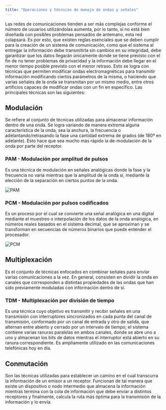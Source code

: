 ```yaml
---
title: "Operaciones y técnicas de manejo de ondas y señales"
---
```


Las redes de comunicaciones tienden a ser más complejas conforme el número de usuarios utilizándolas aumenta, por lo tanto, si no está bien diseñada con posibles problemas pensados de antemano, esta red colapsará. Es por esto, que existen reglas esenciales que se deben cumplir para la creación de un sistema de comunicación, como que el sistema al entregar la información debe transmitirla sin cambios en su integridad, debe garantizar que los datos llegarán únicamente donde se tiene previsto con el fin de no tener problemas de privacidad y la información debe llegar en el menor tiempo posible previsto con el menor retraso. 
Esto se logra con técnicas que permiten modificar ondas electromagnéticas para transmitir información modificando ciertos parámetros de la misma, o haciendo que varias señales de la onda se transmitan por un mismo medio, entre otros artificios capaces de modificar ondas con un fin en específico. Las principales técnicas son las siguientes:

## Modulación
Se refiere al conjunto de técnicas utilizadas para almacenar información dentro de una onda. Se logra variando de manera extrema alguna característica de la onda, sea la anchura, la frecuencia o adelantando/retrasando la fase una cantidad extrema de grados (de 180º en adelante). Esto hace que sea mucho más rápido la de-modulación de la onda por parte del receptor.
### PAM - Modulación por amplitud de pulsos
Es una técnica de modulación en señales analógicas donde la fase y la frecuencia no varia mientras que la amplitud de la onda sí, mediante la elección de la separación en ciertos puntos de la onda.

![PAM](https://upload.wikimedia.org/wikipedia/commons/thumb/e/e2/PAM_neutral.svg/1200px-PAM_neutral.svg.png)

### PCM - Modulación por pulsos codificados
Es un proceso por el cual se convierte una señal analógica en una digital mediante el muestreo o interpolación de los datos de la onda analógica, en números reales basados en el sistema decimal, que se aproximan y se transforman en secuencias de números binarios que puede entender el procesador.

![PCM](https://cdn.eeweb.com/articles/quizzes/PCM-1425894655.jpg)

## Multiplexación
Es el conjunto de técnicas enfocados en combinar señales para enviar varias comunicaciones a la vez. En general, consisten en dividir la onda en canales que corresponden a distintas propiedades de las ondas que han sido previamente moduladas con información dentro de sí.
### TDM - Multiplexación por división de tiempo
Es una técnica cuyo objetivo es transmitir y recibir señales en una transmisión con interruptores sincronizados en cada punta del canal de transmisión, conformado por un canal de entrada y otro de salida, que alternan entre abierto y cerrado por un intervalo de tiempo; el sistema contiene varias ranuras paralelas en ambos canales, donde se abre uno a uno y almacenan los bits de datos mientras el interruptor está abierto en su ranura correspondiente. Es ampliamente utilizado en las comunicaciones telefónicas hoy en día.

## Conmutación
Son las técnicas utilizadas para establecer un camino en el cual transcurra la información de un emisor a un receptor. Funcionan de tal manera que existe un dispositivo o nodo intermedio que almacena la información mientras termina con la cola de información que debe enviar a distintos receptores y finalmente, calcula la ruta más óptima para la transmisión de la información y lo envía.
